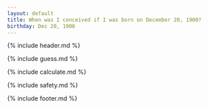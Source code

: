 ```yaml
---
layout: default
title: When was I conceived if I was born on December 20, 1900?
birthday: Dec 20, 1900
---
```


{% include header.md %}

{% include guess.md %}

{% include calculate.md %}

{% include safety.md %}

{% include footer.md %}




